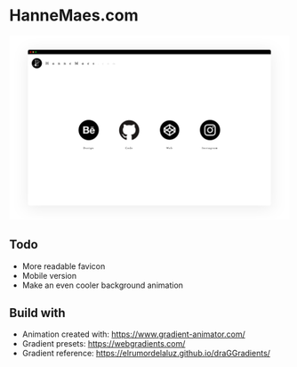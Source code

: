 # HanneMaes.com

<img src="assets/mockups/mockup.png">

## Todo
- More readable favicon
- Mobile version
- Make an even cooler background animation

## Build with
- Animation created with: https://www.gradient-animator.com/
- Gradient presets: https://webgradients.com/
- Gradient reference: https://elrumordelaluz.github.io/draGGradients/